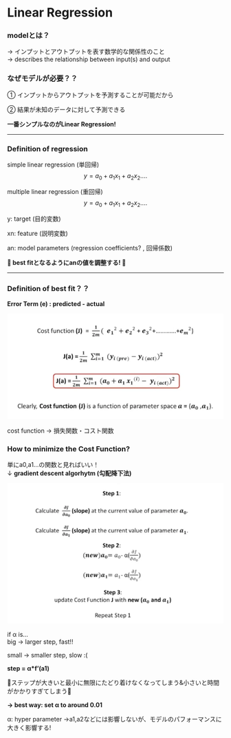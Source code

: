 # Linear Regression

### modelとは？

→ インプットとアウトプットを表す数学的な関係性のこと  
→ describes the relationship between input(s) and output

### なぜモデルが必要？？

① インプットからアウトプットを予測することが可能だから

② 結果が未知のデータに対して予測できる


**一番シンプルなのがLinear Regression!**   

---

### Definition of regression
simple linear regression (単回帰)  
$$y= a_0+a_1x_1+ a_2x_2….$$ 

multiple linear regression (重回帰)   
$$y= a_0+a_1x_1+ a_2x_2….$$


y: target (目的変数)

xn: feature (説明変数)

an: model parameters (regression coefficients? , 回帰係数)


**🌟 best fitとなるようにanの値を調整する! 🌟**

---
### Definition of best fit？？

**Error Term (e) : predicted - actual**

![](photos/LinearRegression1.png)

cost function → 損失関数・コスト関数

### How to minimize the Cost Function?

単にa0,a1…の関数と見ればいい！  
↓
**gradient descent algorhytm (勾配降下法)**

![](photos/LinearRegression2.png)


if α is...  
big → larger step, fast!!

small → smaller step, slow :(

**step = α*f’(a1)**

🌟ステップが大きいと最小に無限にたどり着けなくなってしまう&小さいと時間がかかりすぎてしまう🌟

**→ best way: set α to around 0.01**

α: hyper parameter
→a1,a2などには影響しないが、モデルのパフォーマンスに大きく影響する!